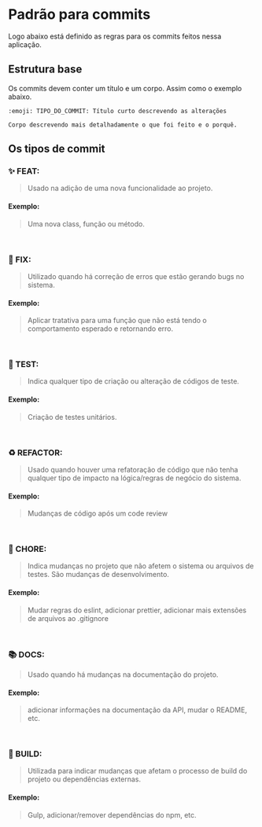 # Padrão para commits

Logo abaixo está definido as regras para os commits feitos nessa aplicação.

## Estrutura base

Os commits devem conter um título e um corpo. Assim como o exemplo abaixo.

```
:emoji: TIPO_DO_COMMIT: Título curto descrevendo as alterações

Corpo descrevendo mais detalhadamente o que foi feito e o porquê.
```

## Os tipos de commit

### :sparkles: FEAT:
  > Usado na adição de uma nova funcionalidade ao projeto.
  #### Exemplo: 
  > Uma nova class, função ou método.

<br>

### :bug: FIX:
  > Utilizado quando há correção de erros que estão gerando bugs no sistema.
  #### Exemplo: 
  > Aplicar tratativa para uma função que não está tendo o comportamento esperado e retornando erro.

<br>

### :test_tube: TEST:
  > Indica qualquer tipo de criação ou alteração de códigos de teste.
  #### Exemplo: 
  > Criação de testes unitários.

<br>

### :recycle: REFACTOR:
  > Usado quando houver uma refatoração de código que não tenha qualquer tipo de impacto na lógica/regras de negócio do sistema.
  #### Exemplo: 
  > Mudanças de código após um code review

<br>

### :wrench: CHORE:
  > Indica mudanças no projeto que não afetem o sistema ou arquivos de testes. São mudanças de desenvolvimento.
  #### Exemplo: 
  > Mudar regras do eslint, adicionar prettier, adicionar mais extensões de arquivos ao .gitignore

<br>

### :books: DOCS:
  > Usado quando há mudanças na documentação do projeto.
  #### Exemplo: 
  > adicionar informações na documentação da API, mudar o README, etc.

<br>

### :construction: BUILD:
  > Utilizada para indicar mudanças que afetam o processo de build do projeto ou dependências externas.
  #### Exemplo: 
  > Gulp, adicionar/remover dependências do npm, etc.

<br>